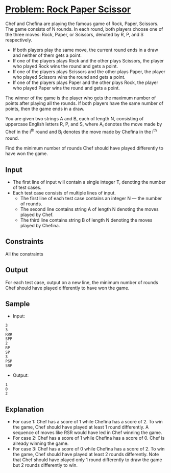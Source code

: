 # [Problem: Rock Paper Scissor](https://www.codechef.com/problems/PASCRO)

Chef and Chefina are playing the famous game of Rock, Paper, Scissors.
The game consists of N rounds. In each round, both players choose one of the three moves: Rock, Paper, or Scissors, denoted by R, P, and S respectively.

- If both players play the same move, the current round ends in a draw and neither of them gets a point.
- If one of the players plays Rock and the other plays Scissors, the player who played Rock wins the round and gets a point.
- If one of the players plays Scissors and the other plays Paper, the player who played Scissors wins the round and gets a point.
- If one of the players plays Paper and the other plays Rock, the player who played Paper wins the round and gets a point.
  
The winner of the game is the player who gets the maximum number of points after playing all the rounds. If both players have the same number of points, then the game ends in a draw.

You are given two strings A and B, each of length N, consisting of uppercase English letters R, P, and S, where A<sub>i</sub> denotes the move made by Chef in the i<sup>th</sup> round and B<sub>i</sub> denotes the move made by Chefina in the i<sup>th</sup> round.

Find the minimum number of rounds Chef should have played differently to have won the game. 

## Input

- The first line of input will contain a single integer T, denoting the number of test cases.
- Each test case consists of multiple lines of input.
  - The first line of each test case contains an integer N — the number of rounds.
  - The second line contains string A of length N denoting the moves played by Chef.
  - The third line contains string B of length N denoting the moves played by Chefina.

## Constraints

All the constraints

## Output

For each test case, output on a new line, the minimum number of rounds Chef should have played differently to have won the game.

## Sample

- Input:
```
3
3
RRR
SPP
2
RP
SP
3
PSP
SRP
```

- Output:
```
1
0
2
```

## Explanation

- For case 1: Chef has a score of 1 while Chefina has a score of 2. To win the game, Chef should have played at least 1 round differently. A sequence of moves like RSR would have led in Chef winning the game.
- For case 2: Chef has a score of 1 while Chefina has a score of 0. Chef is already winning the game.
- For case 3: Chef has a score of 0 while Chefina has a score of 2. To win the game, Chef should have played at least 2 rounds differently. Note that Chef should have played only 1 round differently to draw the game but 2 rounds differently to win.
